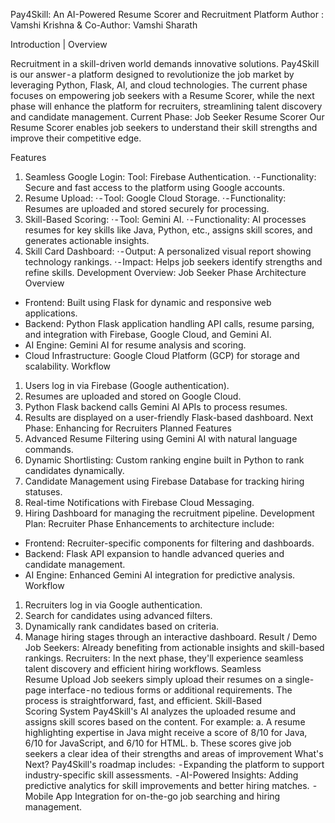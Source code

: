 Pay4Skill: An AI-Powered Resume Scorer and Recruitment Platform
Author : Vamshi Krishna & Co-Author: Vamshi Sharath

Introduction | Overview

Recruitment in a skill-driven world demands innovative solutions. Pay4Skill is our answer - a platform designed to revolutionize the job market by leveraging Python, Flask, AI, and cloud technologies. The current phase focuses on empowering job seekers with a Resume Scorer, while the next phase will enhance the platform for recruiters, streamlining talent discovery and candidate management.
Current Phase: Job Seeker Resume Scorer
Our Resume Scorer enables job seekers to understand their skill strengths and improve their competitive edge.

Features
1. Seamless Google Login:
Tool: Firebase Authentication.
· - Functionality: Secure and fast access to the platform using Google accounts.
2. Resume Upload:
· - Tool: Google Cloud Storage.
· - Functionality: Resumes are uploaded and stored securely for processing.
3. Skill-Based Scoring:
· - Tool: Gemini AI.
· - Functionality: AI processes resumes for key skills like Java, Python, etc., assigns skill scores, and generates actionable insights.
4. Skill Card Dashboard:
· - Output: A personalized visual report showing technology rankings.
· - Impact: Helps job seekers identify strengths and refine skills.
Development Overview: Job Seeker Phase
Architecture Overview
- Frontend: Built using Flask for dynamic and responsive web applications.
- Backend: Python Flask application handling API calls, resume parsing, and integration with Firebase, Google Cloud, and Gemini AI.
- AI Engine: Gemini AI for resume analysis and scoring.
- Cloud Infrastructure: Google Cloud Platform (GCP) for storage and scalability.
Workflow
1. Users log in via Firebase (Google authentication).
2. Resumes are uploaded and stored on Google Cloud.
3. Python Flask backend calls Gemini AI APIs to process resumes.
4. Results are displayed on a user-friendly Flask-based dashboard.
Next Phase: Enhancing for Recruiters
Planned Features
1. Advanced Resume Filtering using Gemini AI with natural language commands.
2. Dynamic Shortlisting: Custom ranking engine built in Python to rank candidates dynamically.
3. Candidate Management using Firebase Database for tracking hiring statuses.
4. Real-time Notifications with Firebase Cloud Messaging.
5. Hiring Dashboard for managing the recruitment pipeline.
Development Plan: Recruiter Phase
Enhancements to architecture include:
- Frontend: Recruiter-specific components for filtering and dashboards.
- Backend: Flask API expansion to handle advanced queries and candidate management.
- AI Engine: Enhanced Gemini AI integration for predictive analysis.
Workflow
1. Recruiters log in via Google authentication.
2. Search for candidates using advanced filters.
3. Dynamically rank candidates based on criteria.
4. Manage hiring stages through an interactive dashboard.
Result / Demo
Job Seekers: Already benefiting from actionable insights and skill-based rankings. Recruiters: In the next phase, they'll experience seamless talent discovery and efficient hiring workflows.
Seamless Resume Upload
Job seekers simply upload their resumes on a single-page interface - no tedious forms or additional requirements. The process is straightforward, fast, and efficient.
Skill-Based Scoring System
Pay4Skill's AI analyzes the uploaded resume and assigns skill scores based on the content. For example:
a. A resume highlighting expertise in Java might receive a score of 8/10 for Java, 6/10 for JavaScript, and 6/10 for HTML.
b. These scores give job seekers a clear idea of their strengths and areas of improvement
What's Next?
Pay4Skill's roadmap includes:
 - Expanding the platform to support industry-specific skill assessments.
 - AI-Powered Insights: Adding predictive analytics for skill improvements and better hiring matches.
 - Mobile App Integration for on-the-go job searching and hiring management.

